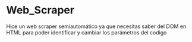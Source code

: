 # Web_Scraper
Hice un web scraper semiautomático ya que necesitas saber del DOM en HTML para poder identificar y cambiar los parámetros del codigo
